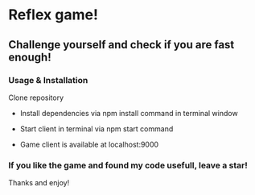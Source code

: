 # Reflex game!
## Challenge yourself and check if you are fast enough!

### Usage & Installation
Clone repository

- Install dependencies via npm install command in terminal window

- Start client in terminal via npm start command

- Game client is available at localhost:9000

### If you like the game and found my code usefull, leave a star!
Thanks and enjoy!